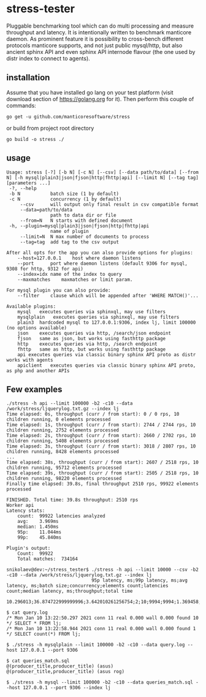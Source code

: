 # stress-tester
Pluggable benchmarking tool which can do multi processing and measure throughput and latency.
It is intentionally written to benchmark manticore daemon.
As prominent feature it is possibility to cross-bench different protocols manticore supports, and not just public mysql/http, but also ancient sphinx API and even sphinx API internode flavour (the one used by distr index to connect to agents).

## installation

Assume that you have installed go lang on your test platform (visit download section of https://golang.org for it).
Then perform this couple of commands:

```
go get -u github.com/manticoresoftware/stress
```

or build from project root directory
```
go build -o stress ./
```

## usage
```
Usage: stress [-?] [-b N] [-c N] [--csv] [--data path/to/data] [--from N] [-h mysql|plain3|json|fjson|http|fhttp|api] [--limit N] [--tag tag] [parameters ...]
 -?, --help
 -b N           batch size (1 by default)
 -c N           concurrency (1 by default)
     --csv      will output only final result in csv compatible format
     --data=path/to/data
                path to data dir or file
     --from=N   N starts with defined document
 -h, --plugin=mysql|plain3|json|fjson|http|fhttp|api
                name of plugin
     --limit=N  N max number of documents to process
     --tag=tag  add tag to the csv output

After all opts for the app you can also provide options for plugins:
	--host=127.0.0.1	host where daemon listens
	--port		port where daemon listens (default 9306 for mysql, 9308 for http, 9312 for api)
	--index=idx	name of the index to query
	--maxmatches	maxmatches or limit param. 

For mysql plugin you can also provide:
	--filter	clause which will be appended after 'WHERE MATCH()'...

Available plugins:
	mysql	executes queries via sphinxql, may use filters
	mysqlplain   executes queries via sphinxql, may use filters
	plain3	hardcoded mysql to 127.0.0.1:9306, index lj, limit 100000 (no options available)
	json	executes queries via http, /search/json endpoint
	fjson	same as json, but works using fasthttp package
	http	executes queries via http, /search endpoint
	fhttp	same as http, but works using fasthttp package
	api	executes queries via classic binary sphinx API proto as distr works with agents
	apiclient	executes queries via classic binary sphinx API proto, as php and another APIs
```

## Few examples

```
./stress -h api --limit 100000 -b2 -c10 --data /work/stress/ljquerylog.txt.gz --index lj
Time elapsed: 0s, throughput (curr / from start): 0 / 0 rps, 10 children running, 0 elements processed
Time elapsed: 1s, throughput (curr / from start): 2744 / 2744 rps, 10 children running, 2752 elements processed
Time elapsed: 2s, throughput (curr / from start): 2660 / 2702 rps, 10 children running, 5408 elements processed
Time elapsed: 3s, throughput (curr / from start): 3018 / 2807 rps, 10 children running, 8428 elements processed
...
Time elapsed: 38s, throughput (curr / from start): 2607 / 2518 rps, 10 children running, 95712 elements processed
Time elapsed: 39s, throughput (curr / from start): 2505 / 2518 rps, 10 children running, 98220 elements processed
Finally time elapsed: 39.8s, final throughput 2510 rps, 99922 elements processed

FINISHED. Total time: 39.8s throughput: 2510 rps
Worker api
Latency stats:
	count:	99922 latencies analyzed
	avg:	3.969ms
	median:	1.450ms
	95p:	11.044ms
	99p:	45.840ms

Plugin's output:
	Count:	99922
	Total matches:	734164

```

```
snikolaev@dev:~/stress_tester$ ./stress -h api --limit 10000 --csv -b2 -c10 --data /work/stress/ljquerylog.txt.gz --index lj
                               95p latency, ms;99p latency, ms;avg latency, ms;batch size;concurrency;elements count;latencies count;median latency, ms;throughput;total time
                               10.296013;36.874722999999996;3.642010261256754;2;10;9994;9994;1.369458;2666;3.748s
```

```
$ cat query.log
/* Mon Jan 10 13:22:50.297 2021 conn 11 real 0.000 wall 0.000 found 10 */ SELECT * FROM lj;
/* Mon Jan 10 13:22:58.944 2021 conn 11 real 0.000 wall 0.000 found 1 */ SELECT count(*) FROM lj;

$ ./stress -h mysqlplain --limit 100000 -b2 -c10 --data query.log --host 127.0.0.1 --port 9306
```

```
$ cat queries_match.sql
@(producer_title,producer_title) (asus)
@(producer_title,producer_title) (asus rog)

$ ./stress -h mysql --limit 100000 -b2 -c10 --data queries_match.sql --host 127.0.0.1 --port 9306 --index lj
```

